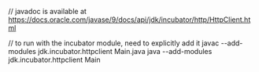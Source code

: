 
// javadoc is available at
https://docs.oracle.com/javase/9/docs/api/jdk/incubator/http/HttpClient.html

// to run with the incubator module, need to explicitly add it
javac --add-modules jdk.incubator.httpclient Main.java
java --add-modules jdk.incubator.httpclient Main

